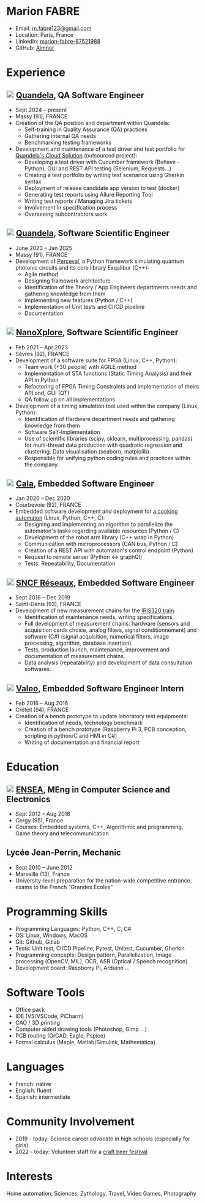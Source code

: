 # Marion FABRE

- Email: [m.fabre123@gmail.com](mailto:m.fabre123@gmail.com)
- Location: Paris, France
- LinkedIn: [marion-fabre-87521988](https://linkedin.com/in/marion-fabre-87521988)
- GitHub: [Aimnor](https://github.com/Aimnor)


# Experience

## <img src="https://www.google.com/s2/favicons?domain=https://www.quandela.com/" alt="Quandela" height="20"/> [Quandela](https://www.quandela.com/), QA Software Engineer
 

- Sept 2024 – present
- Massy (91), FRANCE
- Creation of the QA position and department within Quandela: 
	- Self-training in Quality Assurance (QA) practices 
	- Gathering internal QA needs 
	- Benchmarking testing frameworks
- Development and maintenance of a test driver and test portfolio for [Quandela's Cloud Solution](https://cloud.quandela.com/) (outsourced project): 
	- Developing a test driver with Cucumber framework (Behave - Python), GUI and REST API testing (Selenium, Requests...) 
	- Creating a test portfolio by writing test scenarios using Gherkin syntax 
	- Deployment of release candidate app version to test (docker) 
	- Generating test reports using Allure Reporting Tool 
	- Writing test reports / Managing Jira tickets 
	- Involvement in specification process 
	- Overseeing subcontractors work

## <img src="https://www.google.com/s2/favicons?domain=https://www.quandela.com/" alt="Quandela" height="20"/> [Quandela](https://www.quandela.com/), Software Scientific Engineer
 

- June 2023 – Jan 2025
- Massy (91), FRANCE
- Development of [Perceval](https://github.com/Quandela/Perceval), a Python framework simulating quantum photonic circuits and its core library Exqalibur (C++): 
	- Agile method 
	- Designing framework architecture 
	- Identification of the Theory / App Engineers departments needs and gathering knowledge from them 
	- Implementing new features (Python / C++) 
	- Implementation of Unit tests and CI/CD pipeline 
	- Documentation

## <img src="https://www.google.com/s2/favicons?domain=https://nanoxplore.com/" alt="NanoXplore" height="20"/> [NanoXplore](https://nanoxplore.com/), Software Scientific Engineer
 

- Feb 2021 – Apr 2023
- Sèvres (92), FRANCE
- Development of a software suite for FPGA (Linux, C++, Python): 
	- Team work (+30 people) with AGILE method 
	- Implementation of STA functions (Static Timing Analysis) and their API in Python 
	- Refactoring of FPGA Timing Constraints and implementation of theirs API and, GUI (QT) 
	- QA follow up on all implementations
- Development of a timing simulation tool used within the company (Linux, Python): 
	- Identification of Hardware department needs and gathering knowledge from them 
	- Software Self-Implementation 
	- Use of scientific libraries (scipy, sklearn, multiprocessing, pandas) for multi-thread data production with quadratic regression and clustering. Data visualisation (seaborn, matplolib). 
	- Responsible for unifying python coding rules and practices within the company.

## <img src="https://www.google.com/s2/favicons?domain=https://www.eatcala.com/" alt="Cala" height="20"/> [Cala](https://www.eatcala.com/), Embedded Software Engineer
 

- Jan 2020 – Dec 2020
- Courbevoie (92), FRANCE
- Embedded software development and deployment for [a cooking automaton](https://www.youtube.com/watch?v=jrqp0gy6KXE) (Linux, Python, C++, C): 
	- Designing and implementing an algorithm to parallelize the automaton's tasks regarding available resources (Python / C) 
	- Development  of the robot arm library (C++ wrap in Python) 
	- Communication with microprocessors (CAN bus, Python / C) 
	- Creation of a REST API with automaton's control endpoint (Python) 
	- Request to remote server (Python <-> graphQl) 
	- Tests, Repeatability, Documentation

## <img src="https://www.google.com/s2/favicons?domain=https://www.sncf-reseau.com" alt="SNCF Réseaux" height="20"/> [SNCF Réseaux](https://www.sncf-reseau.com), Embedded Software Engineer
 

- Sept 2016 – Dec 2019
- Saint-Denis (93), FRANCE
- Development of new measurement chains for the [IRIS320 train](https://fr.wikipedia.org/wiki/TGV_IRIS_320): 
	- Identification of maintenance needs, writing specifications. 
	- Full development of measurement chains: hardware (sensors and acquisition cards choice, analog filters, signal conditionnement) and software (C#) (signal acquisition, numerical filters, image processing, algorithm, database insertion). 
	- Tests, production launch, maintenance, improvement and documentation of measurement chains. 
	- Data analysis (repeatability) and development of data consultation softwares.

## <img src="https://www.google.com/s2/favicons?domain=https://www.valeo.com" alt="Valeo" height="20"/> [Valeo](https://www.valeo.com), Embedded Software Engineer Intern
 

- Feb 2016 – Aug 2016
- Créteil (94), FRANCE
- Creation of a bench prototype to update laboratory test equipments: 
	- Identification of needs, technology benchmark 
	- Creation of a bench prototype (Raspberry Pi 3, PCB conception, scripting in python/C and HMI in C#) 
	- Writing of documentation and financial report

# Education

## <img src="https://www.google.com/s2/favicons?domain=https://www.ensea.fr/" alt="ENSEA" height="20"/> [ENSEA](https://www.ensea.fr/), MEng in Computer Science and Electronics
 

- Sept 2012 – Aug 2016
- Cergy (95), France
- Courses: Embedded systems, C++, Algorithmic and programming, Game theory and telecommunication

## Lycée Jean-Perrin, Mechanic
 

- Sept 2010 – June 2012
- Marseille (13), France
- University-level preparation for the nation-wide competitive entrance exams to the French “Grandes Écoles”

# Programming Skills

- Programming Languages: Python, C++, C, C#
- OS: Linux, Windows, MacOS
- Git: Github, Gitlab
- Tests: Unit test, CI/CD Pipeline, Pytest, Unitest, Cucumber, Gherkin
- Programming concepts: Design pattern, Parallelization, Image processing (OpenCV, MIL), OCR, ASR (Optical / Speech recognition)
- Development board: Raspberry Pi, Arduino ...
# Software Tools

- Office pack
- IDE (VS/VSCode, PiCharm)
- CAO / 3D printing
- Computer aided drawing tools (Photoshop, Gimp …)
- PCB routing (OrCAD, Eagle, Pspice)
- Formal calculus (Maple, Matlab/Simulink, Mathematica)
# Languages

- French: native
- English: fluent
- Spanish: intermediate
# Community Involvement

- 2019 - today: Science career advocate in high schools (especially for girls)
- 2022 - today: Volunteer staff for a [craft beer festival](https://parisbeerfestival.fr/fr/)
# Interests

Home automation, Sciences, Zythology, Travel, Video Games, Photography

